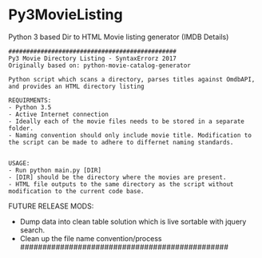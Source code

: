 # Py3MovieListing
Python 3 based Dir to HTML Movie listing generator (IMDB Details)

	###############################################
	Py3 Movie Directory Listing - SyntaxErrorz 2017
	Originally based on: python-movie-catalog-generator

	Python script which scans a directory, parses titles against OmdbAPI, and provides an HTML directory listing

	REQUIRMENTS:
	- Python 3.5
	- Active Internet connection 
	- Ideally each of the movie files needs to be stored in a separate folder.
	- Naming convention should only include movie title. Modification to the script can be made to adhere to differnet naming standards.


	USAGE:
	- Run python main.py [DIR]
	- [DIR] should be the directory where the movies are present.
	- HTML file outputs to the same directory as the script without modification to the current code base.
  
  FUTURE RELEASE MODS:
  - Dump data into clean table solution which is live sortable with jquery search.
  - Clean up the file name convention/process
	###############################################
